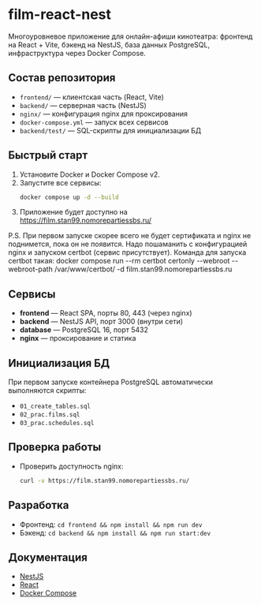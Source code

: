 # film-react-nest

Многоуровневое приложение для онлайн-афиши кинотеатра: фронтенд на React + Vite, бэкенд на NestJS, база данных PostgreSQL, инфраструктура через Docker Compose.

## Состав репозитория

- `frontend/` — клиентская часть (React, Vite)
- `backend/` — серверная часть (NestJS)
- `nginx/` — конфигурация nginx для проксирования
- `docker-compose.yml` — запуск всех сервисов
- `backend/test/` — SQL-скрипты для инициализации БД

## Быстрый старт

1. Установите Docker и Docker Compose v2.
2. Запустите все сервисы:
	 ```bash
	 docker compose up -d --build
	 ```
3. Приложение будет доступно на https://film.stan99.nomorepartiessbs.ru/

P.S. При первом запуске скорее всего не будет сертификата и nginx не поднимется, пока он не появится. Надо пошаманить с конфигурацией nginx и запуском certbot (сервис присутствует). Команда для запуска certbot такая: docker compose run --rm certbot certonly --webroot --webroot-path /var/www/certbot/ -d film.stan99.nomorepartiessbs.ru

## Сервисы

- **frontend** — React SPA, порты 80, 443 (через nginx)
- **backend** — NestJS API, порт 3000 (внутри сети)
- **database** — PostgreSQL 16, порт 5432
- **nginx** — проксирование и статика

## Инициализация БД

При первом запуске контейнера PostgreSQL автоматически выполняются скрипты:
- `01_create_tables.sql`
- `02_prac.films.sql`
- `03_prac.schedules.sql`

## Проверка работы

- Проверить доступность nginx:
	```bash
	curl -v https://film.stan99.nomorepartiessbs.ru/
	```

## Разработка

- Фронтенд: `cd frontend && npm install && npm run dev`
- Бэкенд: `cd backend && npm install && npm run start:dev`

## Документация

- [NestJS](https://docs.nestjs.com/)
- [React](https://react.dev/)
- [Docker Compose](https://docs.docker.com/compose/)
